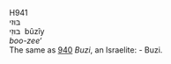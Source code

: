 <body>
  <p>H941<br>  בּוּזי  <br> בּוּזִי  ‎  bûzı̂y  <br><i>boo-zee‘ </i><br>The same as <a href="h0940.htm">940</a>  <i>Buzi</i>, an Israelite: - Buzi.<br></p>
 </body>